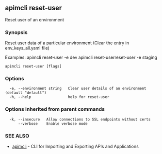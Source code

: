 ## apimcli reset-user

Reset user of an environment

### Synopsis



Reset user data of a particular environment (Clear the entry in env_keys_all.yaml file)

Examples:
apimcli reset-user -e dev
apimcli reset-userreset-user -e staging


```
apimcli reset-user [flags]
```

### Options

```
  -e, --environment string   Clear user details of an environment (default "default")
  -h, --help                 help for reset-user
```

### Options inherited from parent commands

```
  -k, --insecure   Allow connections to SSL endpoints without certs
      --verbose    Enable verbose mode
```

### SEE ALSO
* [apimcli](apimcli.md)	 - CLI for Importing and Exporting APIs and Applications

